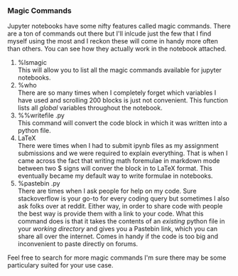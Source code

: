 ### Magic Commands
Jupyter notebooks have some nifty features called magic commands. There are a ton of commands out there but I'll inlcude just the few that I find myself using the most and I reckon these will come in handy more often than others. You can see how they actually work in the notebook attached.

1. %lsmagic<br>
This will allow you to list all the magic commands available for jupyter notebooks.
2. %who<br>
There are so many times when I completely forget which variables I have used and scrolling 200 blocks is just not convenient. This function lists all _global_ variables throughout the notebook.
3. %%writefile <filename>.py<br>
This command will convert the code block in which it was written into a python file. 
4. LaTeX<br>
There were times when I had to submit ipynb files as my assignment submissions and we were required to explain everything. That is when I came across the fact that writing math foremulae in markdown mode between two $ signs will conver the block in to LaTeX format. This eventually became my default way to write formulae in notebooks.
5. %pastebin <filename>.py<br>
There are times when I ask people for help on my code. Sure stackoverflow is your go-to for every coding query but sometimes I also ask folks over at reddit. Either way, in order to share code with people the best way is provide them with a link to your code. What this command does is that it takes the contents of an _existing_ python file in your _working directory_ and gives you a Pastebin link, which you can share all over the internet. Comes in handy if the code is too big and inconvenient to paste directly on forums.

Feel free to search for more magic commands I'm sure there may be some particulary suited for your use case.
